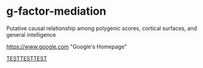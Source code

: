 # g-factor-mediation
Putative causal relationship among polygenic scores, cortical surfaces, and general intelligence

https://www.google.com "Google's Homepage"

[TESTTESTTEST](https://davelogear.github.io/)
